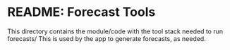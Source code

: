 # README: Forecast Tools
This directory contains the module/code with the tool stack needed to run forecasts/
This is used by the app to generate forecasts, as needed.